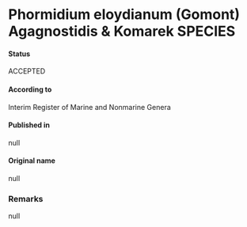 Phormidium eloydianum (Gomont) Agagnostidis & Komarek SPECIES
=======

#### Status
ACCEPTED

#### According to
Interim Register of Marine and Nonmarine Genera

#### Published in
null

#### Original name
null

### Remarks
null